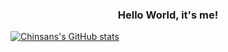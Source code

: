 <h3 align=center>Hello World, it's me!</h3>

<!--
**chinsan-lim/chinsan-lim** is a ✨ _special_ ✨ repository because its `README.md` (this file) appears on your GitHub profile.

Here are some ideas to get you started:

- 🔭 I’m currently working on ...
- 🌱 I’m currently learning ...
- 👯 I’m looking to collaborate on ...
- 🤔 I’m looking for help with ...
- 💬 Ask me about ...
- 📫 How to reach me: ...
- 😄 Pronouns: ...
- ⚡ Fun fact: ...
-->

[![Chinsans's GitHub stats](https://github-readme-stats.vercel.app/api?username=chinsan-lim)](https://github.com/chinsan-lim/github-readme-stats)

